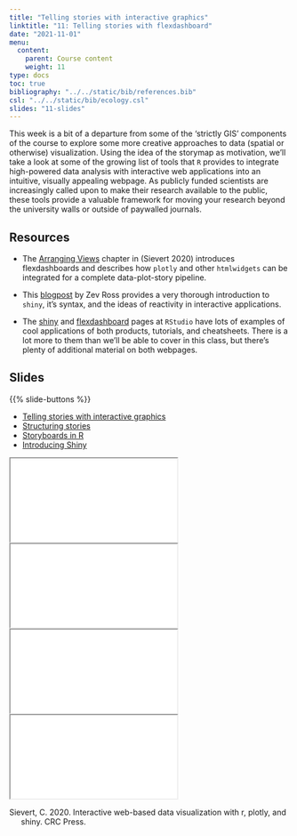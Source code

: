 ```yaml
---
title: "Telling stories with interactive graphics"
linktitle: "11: Telling stories with flexdashboard"
date: "2021-11-01"
menu:
  content:
    parent: Course content
    weight: 11
type: docs
toc: true
bibliography: "../../static/bib/references.bib"
csl: "../../static/bib/ecology.csl"
slides: "11-slides"
---
```


This week is a bit of a departure from some of the ‘strictly GIS’ components of the course to explore some more creative approaches to data (spatial or otherwise) visualization. Using the idea of the storymap as motivation, we’ll take a look at some of the growing list of tools that `R` provides to integrate high-powered data analysis with interactive web applications into an intuitive, visually appealing webpage. As publicly funded scientists are increasingly called upon to make their research available to the public, these tools provide a valuable framework for moving your research beyond the university walls or outside of paywalled journals.

## Resources

-   <i class="fas fa-book"></i> The [Arranging Views](https://plotly-r.com/arranging-views.html#arranging-htmlwidgets) chapter in (Sievert 2020) introduces flexdashboards and describes how `plotly` and other `htmlwidgets` can be integrated for a complete data-plot-story pipeline.

-   <i class="fas fa-external-link-square-alt"></i> This [blogpost](http://zevross.com/blog/2016/04/19/r-powered-web-applications-with-shiny-a-tutorial-and-cheat-sheet-with-40-example-apps/) by Zev Ross provides a very thorough introduction to `shiny`, it’s syntax, and the ideas of reactivity in interactive applications.

-   <i class="fas fa-external-link-square-alt"></i> The [shiny](https://shiny.rstudio.com/) and [flexdashboard](https://pkgs.rstudio.com/flexdashboard/index.html) pages at `RStudio` have lots of examples of cool applications of both products, tutorials, and cheatsheets. There is a lot more to them than we’ll be able to cover in this class, but there’s plenty of additional material on both webpages.

## Slides

{{% slide-buttons %}}

<ul class="nav nav-tabs" id="slide-tabs" role="tablist">
<li class="nav-item">
<a class="nav-link active" id="telling-stories-with-interactive-graphics-tab" data-toggle="tab" href="#telling-stories-with-interactive-graphics" role="tab" aria-controls="telling-stories-with-interactive-graphics" aria-selected="true">Telling stories with interactive graphics</a>
</li>
<li class="nav-item">
<a class="nav-link" id="structuring-stories-tab" data-toggle="tab" href="#structuring-stories" role="tab" aria-controls="structuring-stories" aria-selected="false">Structuring stories</a>
</li>
<li class="nav-item">
<a class="nav-link" id="storyboards-in-r-tab" data-toggle="tab" href="#storyboards-in-r" role="tab" aria-controls="storyboards-in-r" aria-selected="false">Storyboards in R</a>
</li>
<li class="nav-item">
<a class="nav-link" id="introducing-shiny-tab" data-toggle="tab" href="#introducing-shiny" role="tab" aria-controls="introducing-shiny" aria-selected="false">Introducing Shiny</a>
</li>
</ul>

<div id="slide-tabs" class="tab-content">

<div id="telling-stories-with-interactive-graphics" class="tab-pane fade show active" role="tabpanel" aria-labelledby="telling-stories-with-interactive-graphics-tab">

<div class="embed-responsive embed-responsive-16by9">

<iframe class="embed-responsive-item" src="/slides/11-slides.html#1">
</iframe>

</div>

</div>

<div id="structuring-stories" class="tab-pane fade" role="tabpanel" aria-labelledby="structuring-stories-tab">

<div class="embed-responsive embed-responsive-16by9">

<iframe class="embed-responsive-item" src="/slides/11-slides.html#arcs">
</iframe>

</div>

</div>

<div id="storyboards-in-r" class="tab-pane fade" role="tabpanel" aria-labelledby="storyboards-in-r-tab">

<div class="embed-responsive embed-responsive-16by9">

<iframe class="embed-responsive-item" src="/slides/11-slides.html#flex">
</iframe>

</div>

</div>

<div id="introducing-shiny" class="tab-pane fade" role="tabpanel" aria-labelledby="introducing-shiny-tab">

<div class="embed-responsive embed-responsive-16by9">

<iframe class="embed-responsive-item" src="/slides/11-slides.html#shiny">
</iframe>

</div>

</div>

</div>

<div id="refs" class="references csl-bib-body hanging-indent" line-spacing="2">

<div id="ref-sievert2020interactive" class="csl-entry">

Sievert, C. 2020. Interactive web-based data visualization with r, plotly, and shiny. CRC Press.

</div>

</div>
